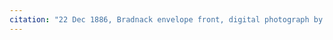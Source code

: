 ```yaml
--- 
citation: "22 Dec 1886, Bradnack envelope front, digital photograph by Annie Doubleday published here with permission via personal correspondence 06 Feb 2023."
---
```



